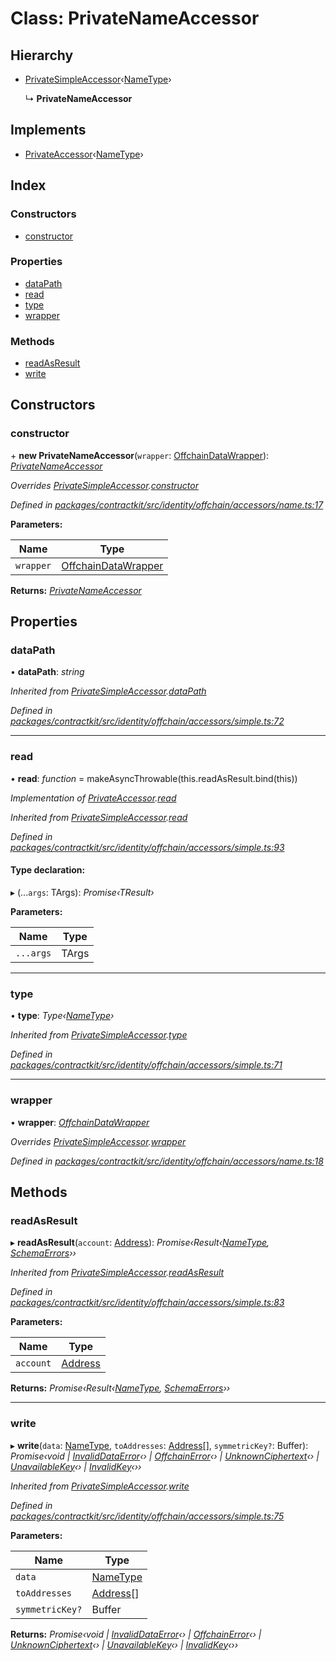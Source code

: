 # Class: PrivateNameAccessor

## Hierarchy

* [PrivateSimpleAccessor](_identity_offchain_accessors_simple_.privatesimpleaccessor.md)‹[NameType](../modules/_identity_offchain_accessors_name_.md#nametype)›

  ↳ **PrivateNameAccessor**

## Implements

* [PrivateAccessor](../interfaces/_identity_offchain_accessors_interfaces_.privateaccessor.md)‹[NameType](../modules/_identity_offchain_accessors_name_.md#nametype)›

## Index

### Constructors

* [constructor](_identity_offchain_accessors_name_.privatenameaccessor.md#constructor)

### Properties

* [dataPath](_identity_offchain_accessors_name_.privatenameaccessor.md#datapath)
* [read](_identity_offchain_accessors_name_.privatenameaccessor.md#read)
* [type](_identity_offchain_accessors_name_.privatenameaccessor.md#type)
* [wrapper](_identity_offchain_accessors_name_.privatenameaccessor.md#wrapper)

### Methods

* [readAsResult](_identity_offchain_accessors_name_.privatenameaccessor.md#readasresult)
* [write](_identity_offchain_accessors_name_.privatenameaccessor.md#write)

## Constructors

###  constructor

\+ **new PrivateNameAccessor**(`wrapper`: [OffchainDataWrapper](_identity_offchain_data_wrapper_.offchaindatawrapper.md)): *[PrivateNameAccessor](_identity_offchain_accessors_name_.privatenameaccessor.md)*

*Overrides [PrivateSimpleAccessor](_identity_offchain_accessors_simple_.privatesimpleaccessor.md).[constructor](_identity_offchain_accessors_simple_.privatesimpleaccessor.md#constructor)*

*Defined in [packages/contractkit/src/identity/offchain/accessors/name.ts:17](https://github.com/celo-org/celo-monorepo/blob/master/packages/contractkit/src/identity/offchain/accessors/name.ts#L17)*

**Parameters:**

Name | Type |
------ | ------ |
`wrapper` | [OffchainDataWrapper](_identity_offchain_data_wrapper_.offchaindatawrapper.md) |

**Returns:** *[PrivateNameAccessor](_identity_offchain_accessors_name_.privatenameaccessor.md)*

## Properties

###  dataPath

• **dataPath**: *string*

*Inherited from [PrivateSimpleAccessor](_identity_offchain_accessors_simple_.privatesimpleaccessor.md).[dataPath](_identity_offchain_accessors_simple_.privatesimpleaccessor.md#datapath)*

*Defined in [packages/contractkit/src/identity/offchain/accessors/simple.ts:72](https://github.com/celo-org/celo-monorepo/blob/master/packages/contractkit/src/identity/offchain/accessors/simple.ts#L72)*

___

###  read

• **read**: *function* = makeAsyncThrowable(this.readAsResult.bind(this))

*Implementation of [PrivateAccessor](../interfaces/_identity_offchain_accessors_interfaces_.privateaccessor.md).[read](../interfaces/_identity_offchain_accessors_interfaces_.privateaccessor.md#read)*

*Inherited from [PrivateSimpleAccessor](_identity_offchain_accessors_simple_.privatesimpleaccessor.md).[read](_identity_offchain_accessors_simple_.privatesimpleaccessor.md#read)*

*Defined in [packages/contractkit/src/identity/offchain/accessors/simple.ts:93](https://github.com/celo-org/celo-monorepo/blob/master/packages/contractkit/src/identity/offchain/accessors/simple.ts#L93)*

#### Type declaration:

▸ (...`args`: TArgs): *Promise‹TResult›*

**Parameters:**

Name | Type |
------ | ------ |
`...args` | TArgs |

___

###  type

• **type**: *Type‹[NameType](../modules/_identity_offchain_accessors_name_.md#nametype)›*

*Inherited from [PrivateSimpleAccessor](_identity_offchain_accessors_simple_.privatesimpleaccessor.md).[type](_identity_offchain_accessors_simple_.privatesimpleaccessor.md#type)*

*Defined in [packages/contractkit/src/identity/offchain/accessors/simple.ts:71](https://github.com/celo-org/celo-monorepo/blob/master/packages/contractkit/src/identity/offchain/accessors/simple.ts#L71)*

___

###  wrapper

• **wrapper**: *[OffchainDataWrapper](_identity_offchain_data_wrapper_.offchaindatawrapper.md)*

*Overrides [PrivateSimpleAccessor](_identity_offchain_accessors_simple_.privatesimpleaccessor.md).[wrapper](_identity_offchain_accessors_simple_.privatesimpleaccessor.md#wrapper)*

*Defined in [packages/contractkit/src/identity/offchain/accessors/name.ts:18](https://github.com/celo-org/celo-monorepo/blob/master/packages/contractkit/src/identity/offchain/accessors/name.ts#L18)*

## Methods

###  readAsResult

▸ **readAsResult**(`account`: [Address](../modules/_base_.md#address)): *Promise‹Result‹[NameType](../modules/_identity_offchain_accessors_name_.md#nametype), [SchemaErrors](../modules/_identity_offchain_accessors_errors_.md#schemaerrors)››*

*Inherited from [PrivateSimpleAccessor](_identity_offchain_accessors_simple_.privatesimpleaccessor.md).[readAsResult](_identity_offchain_accessors_simple_.privatesimpleaccessor.md#readasresult)*

*Defined in [packages/contractkit/src/identity/offchain/accessors/simple.ts:83](https://github.com/celo-org/celo-monorepo/blob/master/packages/contractkit/src/identity/offchain/accessors/simple.ts#L83)*

**Parameters:**

Name | Type |
------ | ------ |
`account` | [Address](../modules/_base_.md#address) |

**Returns:** *Promise‹Result‹[NameType](../modules/_identity_offchain_accessors_name_.md#nametype), [SchemaErrors](../modules/_identity_offchain_accessors_errors_.md#schemaerrors)››*

___

###  write

▸ **write**(`data`: [NameType](../modules/_identity_offchain_accessors_name_.md#nametype), `toAddresses`: [Address](../modules/_base_.md#address)[], `symmetricKey?`: Buffer): *Promise‹void | [InvalidDataError](_identity_offchain_accessors_errors_.invaliddataerror.md)‹› | [OffchainError](_identity_offchain_accessors_errors_.offchainerror.md)‹› | [UnknownCiphertext](_identity_offchain_accessors_errors_.unknownciphertext.md)‹› | [UnavailableKey](_identity_offchain_accessors_errors_.unavailablekey.md)‹› | [InvalidKey](_identity_offchain_accessors_errors_.invalidkey.md)‹››*

*Inherited from [PrivateSimpleAccessor](_identity_offchain_accessors_simple_.privatesimpleaccessor.md).[write](_identity_offchain_accessors_simple_.privatesimpleaccessor.md#write)*

*Defined in [packages/contractkit/src/identity/offchain/accessors/simple.ts:75](https://github.com/celo-org/celo-monorepo/blob/master/packages/contractkit/src/identity/offchain/accessors/simple.ts#L75)*

**Parameters:**

Name | Type |
------ | ------ |
`data` | [NameType](../modules/_identity_offchain_accessors_name_.md#nametype) |
`toAddresses` | [Address](../modules/_base_.md#address)[] |
`symmetricKey?` | Buffer |

**Returns:** *Promise‹void | [InvalidDataError](_identity_offchain_accessors_errors_.invaliddataerror.md)‹› | [OffchainError](_identity_offchain_accessors_errors_.offchainerror.md)‹› | [UnknownCiphertext](_identity_offchain_accessors_errors_.unknownciphertext.md)‹› | [UnavailableKey](_identity_offchain_accessors_errors_.unavailablekey.md)‹› | [InvalidKey](_identity_offchain_accessors_errors_.invalidkey.md)‹››*
